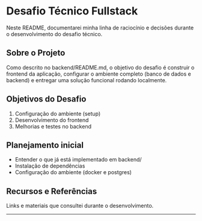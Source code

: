 # Desafio Técnico Fullstack

Neste README, documentarei minha linha de raciocínio e decisões durante o desenvolvimento do desafio técnico.

## Sobre o Projeto

Como descrito no backend/README.md, o objetivo do desafio é construir o frontend da aplicação, configurar o ambiente completo (banco de dados e backend) e entregar uma solução funcional rodando localmente.

## Objetivos do Desafio

1. Configuração do ambiente (setup)
2. Desenvolvimento do frontend
3. Melhorias e testes no backend

## Planejamento inicial

- Entender o que já está implementado em backend/
- Instalação de dependências
- Configuração do ambiente (docker e postgres)

## Recursos e Referências
Links e materiais que consultei durante o desenvolvimento.

---
